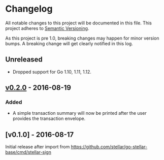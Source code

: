 # Changelog

All notable changes to this project will be documented in this
file.  This project adheres to [Semantic Versioning](http://semver.org/).

As this project is pre 1.0, breaking changes may happen for minor version
bumps.  A breaking change will get clearly notified in this log.

## Unreleased

- Dropped support for Go 1.10, 1.11, 1.12.

## [v0.2.0] - 2016-08-19

### Added

- A simple transaction summary will now be printed after the user provides the transaction envelope.

## [v0.1.0] - 2016-08-17

Initial release after import from https://github.com/stellar/go-stellar-base/cmd/stellar-sign

[Unreleased]: https://github.com/pownieh/stellar_go/compare/stellar-sign-v0.2.0...master
[v0.2.0]: https://github.com/pownieh/stellar_go/compare/stellar-sign-v0.1.0...v0.2.0
